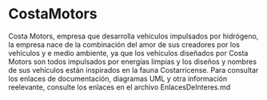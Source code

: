 # CostaMotors
Costa Motors, empresa que desarrolla vehículos impulsados por hidrógeno, la empresa nace de la combinación del amor de sus creadores por los vehículos y e medio ambiente, ya que los vehículos diseñados por Costa Motors son todos impulsados por energías limpias y los diseños y nombres de sus vehículos están inspirados en la fauna Costarricense.
Para consultar los enlaces de documentación, diagramas UML y otra información reelevante, consulte los enlaces en el archivo EnlacesDeInteres.md
